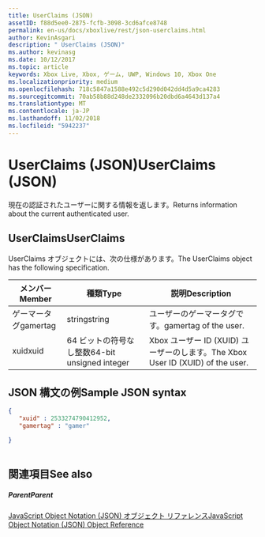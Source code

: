 ```yaml
---
title: UserClaims (JSON)
assetID: f88d5ee0-2875-fcfb-3098-3cd6afce8748
permalink: en-us/docs/xboxlive/rest/json-userclaims.html
author: KevinAsgari
description: " UserClaims (JSON)"
ms.author: kevinasg
ms.date: 10/12/2017
ms.topic: article
keywords: Xbox Live, Xbox, ゲーム, UWP, Windows 10, Xbox One
ms.localizationpriority: medium
ms.openlocfilehash: 718c5847a1588e492c5d290d042dd4d5a9ca4283
ms.sourcegitcommit: 70ab58b88d248de2332096b20dbd6a4643d137a4
ms.translationtype: MT
ms.contentlocale: ja-JP
ms.lasthandoff: 11/02/2018
ms.locfileid: "5942237"
---
```

# <a name="userclaims-json"></a><span data-ttu-id="1f510-104">UserClaims (JSON)</span><span class="sxs-lookup"><span data-stu-id="1f510-104">UserClaims (JSON)</span></span>
<span data-ttu-id="1f510-105">現在の認証されたユーザーに関する情報を返します。</span><span class="sxs-lookup"><span data-stu-id="1f510-105">Returns information about the current authenticated user.</span></span> 
<a id="ID4EN"></a>

 
## <a name="userclaims"></a><span data-ttu-id="1f510-106">UserClaims</span><span class="sxs-lookup"><span data-stu-id="1f510-106">UserClaims</span></span>
 
<span data-ttu-id="1f510-107">UserClaims オブジェクトには、次の仕様があります。</span><span class="sxs-lookup"><span data-stu-id="1f510-107">The UserClaims object has the following specification.</span></span>
 
| <span data-ttu-id="1f510-108">メンバー</span><span class="sxs-lookup"><span data-stu-id="1f510-108">Member</span></span>| <span data-ttu-id="1f510-109">種類</span><span class="sxs-lookup"><span data-stu-id="1f510-109">Type</span></span>| <span data-ttu-id="1f510-110">説明</span><span class="sxs-lookup"><span data-stu-id="1f510-110">Description</span></span>| 
| --- | --- | --- | 
| <span data-ttu-id="1f510-111">ゲーマータグ</span><span class="sxs-lookup"><span data-stu-id="1f510-111">gamertag</span></span>| <span data-ttu-id="1f510-112">string</span><span class="sxs-lookup"><span data-stu-id="1f510-112">string</span></span>| <span data-ttu-id="1f510-113">ユーザーのゲーマータグです。</span><span class="sxs-lookup"><span data-stu-id="1f510-113">gamertag of the user.</span></span>| 
| <span data-ttu-id="1f510-114">xuid</span><span class="sxs-lookup"><span data-stu-id="1f510-114">xuid</span></span>| <span data-ttu-id="1f510-115">64 ビットの符号なし整数</span><span class="sxs-lookup"><span data-stu-id="1f510-115">64-bit unsigned integer</span></span>| <span data-ttu-id="1f510-116">Xbox ユーザー ID (XUID) ユーザーのします。</span><span class="sxs-lookup"><span data-stu-id="1f510-116">The Xbox User ID (XUID) of the user.</span></span>| 
  
<a id="ID4EZB"></a>

 
## <a name="sample-json-syntax"></a><span data-ttu-id="1f510-117">JSON 構文の例</span><span class="sxs-lookup"><span data-stu-id="1f510-117">Sample JSON syntax</span></span>
 

```json
{
   "xuid" : 2533274790412952,
   "gamertag" : "gamer"

}
    
```

  
<a id="ID4ECC"></a>

 
## <a name="see-also"></a><span data-ttu-id="1f510-118">関連項目</span><span class="sxs-lookup"><span data-stu-id="1f510-118">See also</span></span>
 
<a id="ID4EEC"></a>

 
##### <a name="parent"></a><span data-ttu-id="1f510-119">Parent</span><span class="sxs-lookup"><span data-stu-id="1f510-119">Parent</span></span> 

[<span data-ttu-id="1f510-120">JavaScript Object Notation (JSON) オブジェクト リファレンス</span><span class="sxs-lookup"><span data-stu-id="1f510-120">JavaScript Object Notation (JSON) Object Reference</span></span>](atoc-xboxlivews-reference-json.md)

   